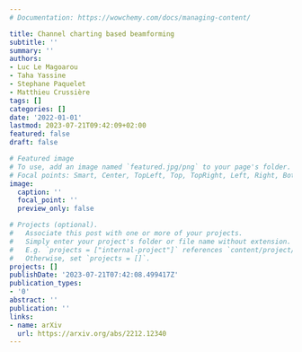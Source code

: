 ```yaml
---
# Documentation: https://wowchemy.com/docs/managing-content/

title: Channel charting based beamforming
subtitle: ''
summary: ''
authors:
- Luc Le Magoarou
- Taha Yassine
- Stephane Paquelet
- Matthieu Crussière
tags: []
categories: []
date: '2022-01-01'
lastmod: 2023-07-21T09:42:09+02:00
featured: false
draft: false

# Featured image
# To use, add an image named `featured.jpg/png` to your page's folder.
# Focal points: Smart, Center, TopLeft, Top, TopRight, Left, Right, BottomLeft, Bottom, BottomRight.
image:
  caption: ''
  focal_point: ''
  preview_only: false

# Projects (optional).
#   Associate this post with one or more of your projects.
#   Simply enter your project's folder or file name without extension.
#   E.g. `projects = ["internal-project"]` references `content/project/deep-learning/index.md`.
#   Otherwise, set `projects = []`.
projects: []
publishDate: '2023-07-21T07:42:08.499417Z'
publication_types:
- '0'
abstract: ''
publication: ''
links:
- name: arXiv
  url: https://arxiv.org/abs/2212.12340
---
```

